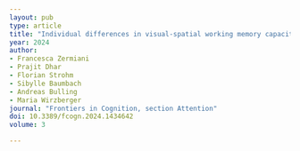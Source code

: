 ```yaml
---
layout: pub
type: article
title: "Individual differences in visual-spatial working memory capacity and prior knowledge during interrupted reading"
year: 2024
author:
- Francesca Zermiani
- Prajit Dhar
- Florian Strohm
- Sibylle Baumbach
- Andreas Bulling
- Maria Wirzberger
journal: "Frontiers in Cognition, section Attention"
doi: 10.3389/fcogn.2024.1434642
volume: 3

---
```

